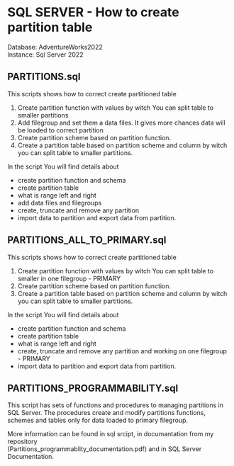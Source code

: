 # SQL SERVER - How to create partition table   

Database: AdventureWorks2022    
Instance: Sql Server 2022

## PARTITIONS.sql   
This scripts shows how to correct create partitioned table   
1. Create partition function with values by witch You can split table to smaller partitions
2. Add filegroup and set them a data files. It gives more chances data will be loaded to correct partition
3. Create partition scheme based on partition function.
4. Create a partition table based on partition scheme and column by witch you can split table to smaller partitions.   
   
   
In the script You will find details about   
- create partition function and schema
- create partition table
- what is range left and right
- add data files and filegroups
- create, truncate and remove any partition
- import data to partition and export data from partition.


## PARTITIONS_ALL_TO_PRIMARY.sql   
This scripts shows how to correct create partitioned table   
1. Create partition function with values by witch You can split table to smaller in one filegroup - PRIMARY
2. Create partition scheme based on partition function.
3. Create a partition table based on partition scheme and column by witch you can split table to smaller partitions.   
   
   
In the script You will find details about   
- create partition function and schema
- create partition table
- what is range left and right
- create, truncate and remove any partition and working on one filegroup - PRIMARY
- import data to partition and export data from partition.  

## PARTITIONS_PROGRAMMABILITY.sql   
This script has sets of functions and procedures to managing partitions in SQL Server. The procedures create and modify partitions functions, schemes and tables only for data loaded to primary filegroup.

More information can be found in sql srcipt, in documantation from my repository   
(Partitions_programmablity_documentation.pdf) and in SQL Server Documentation.